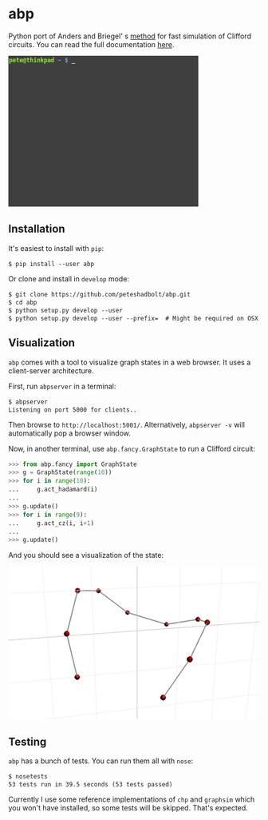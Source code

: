 # abp

Python port of Anders and Briegel' s [method](https://arxiv.org/abs/quant-ph/0504117) for fast simulation of Clifford circuits. You can read the full documentation [here](https://peteshadbolt.co.uk/abp/).

![demo](examples/demo.gif)

## Installation

It's easiest to install with `pip`:

```shell
$ pip install --user abp
```

Or clone and install in `develop` mode:

```shell
$ git clone https://github.com/peteshadbolt/abp.git
$ cd abp
$ python setup.py develop --user
$ python setup.py develop --user --prefix=  # Might be required on OSX
```

## Visualization

`abp` comes with a tool to visualize graph states in a web browser. It uses a client-server architecture.

First, run `abpserver` in a terminal:

```shell
$ abpserver
Listening on port 5000 for clients..
```
Then browse to `http://localhost:5001/`. Alternatively, `abpserver -v` will automatically pop a browser window.

Now, in another terminal, use `abp.fancy.GraphState` to run a Clifford circuit:

```python
>>> from abp.fancy import GraphState
>>> g = GraphState(range(10))
>>> for i in range(10):
...     g.act_hadamard(i)
... 
>>> g.update()
>>> for i in range(9):
...     g.act_cz(i, i+1)
... 
>>> g.update()
```

And you should see a visualization of the state:

![demo](examples/viz.png)

## Testing

`abp` has a bunch of tests. You can run them all with `nose`:

```shell
$ nosetests
53 tests run in 39.5 seconds (53 tests passed)
```

Currently I use some reference implementations of `chp` and `graphsim` which you won't have installed, so some tests will be skipped. That's expected.
